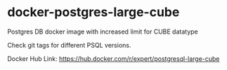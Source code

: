 # docker-postgres-large-cube
Postgres DB docker image with increased limit for CUBE datatype

Check git tags for different PSQL versions.

Docker Hub Link: https://hub.docker.com/r/expert/postgresql-large-cube
